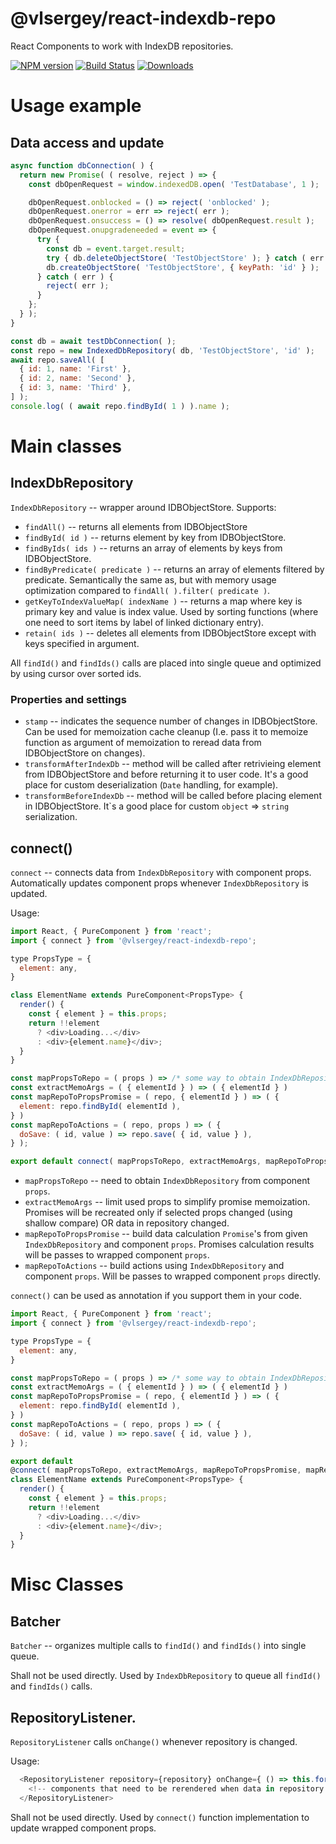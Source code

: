 # @vlsergey/react-indexdb-repo

React Components to work with IndexDB repositories.

[![NPM version][npm-image]][npm-url]
[![Build Status][travis-image]][travis-url]
[![Downloads][downloads-image]][downloads-url]

# Usage example

## Data access and update
```javascript
async function dbConnection( ) {
  return new Promise( ( resolve, reject ) => {
    const dbOpenRequest = window.indexedDB.open( 'TestDatabase', 1 );

    dbOpenRequest.onblocked = () => reject( 'onblocked' );
    dbOpenRequest.onerror = err => reject( err );
    dbOpenRequest.onsuccess = () => resolve( dbOpenRequest.result );
    dbOpenRequest.onupgradeneeded = event => {
      try {
        const db = event.target.result;
        try { db.deleteObjectStore( 'TestObjectStore' ); } catch ( err ) { /* NOOP */ }
        db.createObjectStore( 'TestObjectStore', { keyPath: 'id' } );
      } catch ( err ) {
        reject( err );
      }
    };
  } );
}

const db = await testDbConnection( );
const repo = new IndexedDbRepository( db, 'TestObjectStore', 'id' );
await repo.saveAll( [
  { id: 1, name: 'First' },
  { id: 2, name: 'Second' },
  { id: 3, name: 'Third' },
] );
console.log( ( await repo.findById( 1 ) ).name );
```

# Main classes

## IndexDbRepository
`IndexDbRepository` -- wrapper around IDBObjectStore.
Supports:
* `findAll()` -- returns all elements from IDBObjectStore
* `findById( id )` -- returns element by key from IDBObjectStore.
* `findByIds( ids )` -- returns an array of elements by keys from IDBObjectStore.
* `findByPredicate( predicate )` -- returns an array of elements filtered by predicate. Semantically the same as, but with memory usage optimization compared to `findAll( ).filter( predicate )`.
* `getKeyToIndexValueMap( indexName )` -- returns a map where key is primary key and value is index value. Used by sorting functions (where one need to sort items by label of linked dictionary entry).
* `retain( ids )` -- deletes all elements from IDBObjectStore except with keys specified in argument.

All `findId()` and `findIds()` calls are placed into single queue and optimized by using cursor over sorted ids.

### Properties and settings
* `stamp` -- indicates the sequence number of changes in IDBObjectStore. Can be used for memoization cache cleanup (I.e. pass it to memoize function as argument of memoization to reread data from IDBObjectStore on changes).
* `transformAfterIndexDb` -- method will be called after retrivieing element from IDBObjectStore and before returning it to user code. It's a good place for custom deserialization (`Date` handling, for example).
* `transformBeforeIndexDb` -- method will be called before placing element in IDBObjectStore.  It\`s a good place for custom `object` => `string` serialization.

## connect()
`connect` -- connects data from `IndexDbRepository` with component props. Automatically updates component props whenever `IndexDbRepository` is updated.

Usage:
```javascript
import React, { PureComponent } from 'react';
import { connect } from '@vlsergey/react-indexdb-repo';

type PropsType = {
  element: any,
}

class ElementName extends PureComponent<PropsType> {
  render() {
    const { element } = this.props;
    return !!element
      ? <div>Loading...</div>
      : <div>{element.name}</div>;
  }
}

const mapPropsToRepo = ( props ) => /* some way to obtain IndexDbRepository */
const extractMemoArgs = ( { elementId } ) => ( { elementId } )
const mapRepoToPropsPromise = ( repo, { elementId } ) => ( {
  element: repo.findById( elementId ),
} )
const mapRepoToActions = ( repo, props ) => ( {
  doSave: ( id, value ) => repo.save( { id, value } ),
} );

export default connect( mapPropsToRepo, extractMemoArgs, mapRepoToProps, mapRepoToActions )( ElementName );
```
* `mapPropsToRepo` -- need to obtain `IndexDbRepository` from component `props`.
* `extractMemoArgs` -- limit used props to simplify promise memoization. Promises will be recreated only if selected props changed (using shallow compare) OR data in repository changed.
* `mapRepoToPropsPromise` -- build data calculation `Promise`'s from given `IndexDbRepository` and component `props`. Promises calculation results will be passes to wrapped component `props`.
* `mapRepoToActions` -- build actions using `IndexDbRepository` and component `props`. Will be passes to wrapped component `props` directly.

`connect()` can be used as annotation if you support them in your code.
```javascript
import React, { PureComponent } from 'react';
import { connect } from '@vlsergey/react-indexdb-repo';

type PropsType = {
  element: any,
}

const mapPropsToRepo = ( props ) => /* some way to obtain IndexDbRepository */
const extractMemoArgs = ( { elementId } ) => ( { elementId } )
const mapRepoToPropsPromise = ( repo, { elementId } ) => ( {
  element: repo.findById( elementId ),
} )
const mapRepoToActions = ( repo, props ) => ( {
  doSave: ( id, value ) => repo.save( { id, value } ),
} );

export default
@connect( mapPropsToRepo, extractMemoArgs, mapRepoToPropsPromise, mapRepoToActions )
class ElementName extends PureComponent<PropsType> {
  render() {
    const { element } = this.props;
    return !!element
      ? <div>Loading...</div>
      : <div>{element.name}</div>;
  }
}
```

# Misc Classes

## Batcher
`Batcher` -- organizes multiple calls to `findId()` and `findIds()` into single queue.

Shall not be used directly. Used by `IndexDbRepository` to queue all `findId()` and `findIds()` calls.

## RepositoryListener.
`RepositoryListener` calls `onChange()` whenever repository is changed.

Usage:
```javascript
  <RepositoryListener repository={repository} onChange={ () => this.forceUpdate() }>
    <!-- components that need to be rerendered when data in repository are changed -->
  </RepositoryListener>
```

Shall not be used directly. Used by `connect()` function implementation to update wrapped component props.

[npm-image]: https://img.shields.io/npm/v/@vlsergey/react-indexdb-repo.svg?style=flat-square
[npm-url]: https://npmjs.org/package/@vlsergey/react-indexdb-repo
[travis-image]: https://travis-ci.org/vlsergey/react-indexdb-repo.svg?branch=master
[travis-url]: https://travis-ci.org/vlsergey/react-indexdb-repo
[downloads-image]: http://img.shields.io/npm/dm/@vlsergey/react-indexdb-repo.svg?style=flat-square
[downloads-url]: https://npmjs.org/package/@vlsergey/react-indexdb-repo
